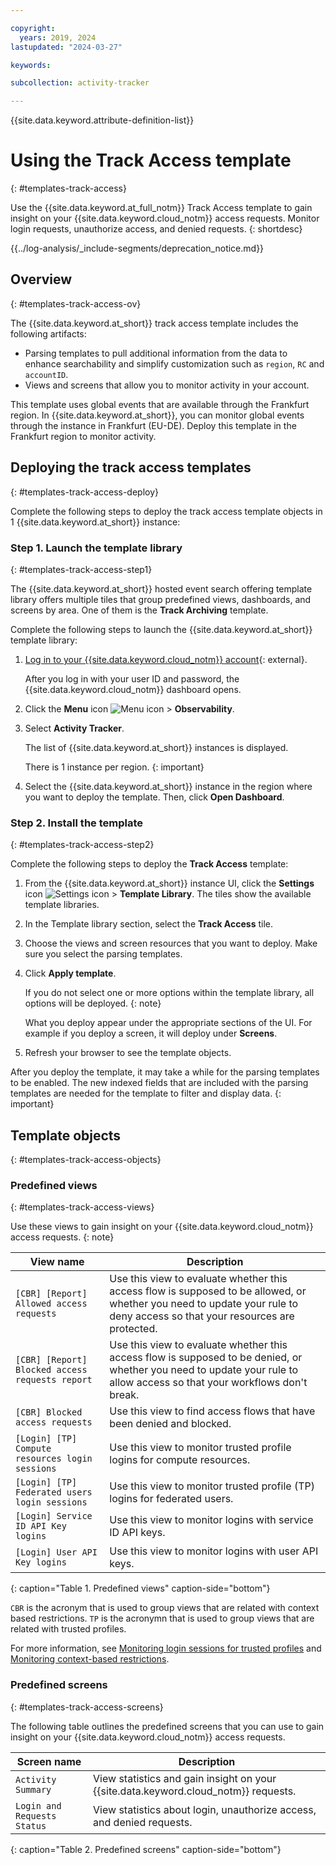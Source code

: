 ```yaml
---

copyright:
  years: 2019, 2024
lastupdated: "2024-03-27"

keywords:

subcollection: activity-tracker

---
```


{{site.data.keyword.attribute-definition-list}}


# Using the Track Access template
{: #templates-track-access}

Use the {{site.data.keyword.at_full_notm}} Track Access template to gain insight on your {{site.data.keyword.cloud_notm}} access requests. Monitor login requests, unauthorize access, and denied requests.
{: shortdesc}

<!-- Common deprecation statement -->
{{../log-analysis/_include-segments/deprecation_notice.md}}

## Overview
{: #templates-track-access-ov}

The {{site.data.keyword.at_short}} track access template includes the following artifacts:
- Parsing templates to pull additional information from the data to enhance searchability and simplify customization such as `region`, `RC` and `accountID`.
- Views and screens that allow you to monitor activity in your account.

This template uses global events that are available through the Frankfurt region. In {{site.data.keyword.at_short}}, you can monitor global events through the instance in Frankfurt (EU-DE). Deploy this template in the Frankfurt region to monitor activity.


## Deploying the track access templates
{: #templates-track-access-deploy}

Complete the following steps to deploy the track access template objects in 1 {{site.data.keyword.at_short}} instance:

### Step 1. Launch the template library
{: #templates-track-access-step1}

The {{site.data.keyword.at_short}} hosted event search offering template library offers multiple tiles that group predefined views, dashboards, and screens by area. One of them is the **Track Archiving** template.

Complete the following steps to launch the {{site.data.keyword.at_short}} template library:

1. [Log in to your {{site.data.keyword.cloud_notm}} account](https://cloud.ibm.com/login){: external}.

	After you log in with your user ID and password, the {{site.data.keyword.cloud_notm}} dashboard opens.

2. Click the **Menu** icon ![Menu icon](../icons/icon_hamburger.svg) &gt; **Observability**.

3. Select **Activity Tracker**.

    The list of {{site.data.keyword.at_short}} instances is displayed.

    There is 1 instance per region.
    {: important}

4. Select the {{site.data.keyword.at_short}} instance in the region where you want to deploy the template. Then, click **Open Dashboard**.

### Step 2. Install the template
{: #templates-track-access-step2}

Complete the following steps to deploy the **Track Access** template:

1. From the {{site.data.keyword.at_short}} instance UI, click the **Settings** icon ![Settings icon](/images/config.png) &gt; **Template Library**.  The tiles show the available template libraries.

2. In the Template library section, select the **Track Access** tile.

3. Choose the views and screen resources that you want to deploy. Make sure you select the parsing templates.

4. Click **Apply template**.

    If you do not select one or more options within the template library, all options will be deployed.
    {: note}

    What you deploy appear under the appropriate sections of the UI.  For example if you deploy a screen, it will deploy under **Screens**.

5. Refresh your browser to see the template objects.


After you deploy the template, it may take a while for the parsing templates to be enabled. The new indexed fields that are included with the parsing templates are needed for the template to filter and display data.
{: important}

## Template objects
{: #templates-track-access-objects}

### Predefined views
{: #templates-track-access-views}

Use these views to gain insight on your {{site.data.keyword.cloud_notm}} access requests.
{: note}


| View name | Description |
|-----------|-------------|
| `[CBR] [Report] Allowed access requests` | Use this view to evaluate whether this access flow is supposed to be allowed, or whether you need to update your rule to deny access so that your resources are protected. |
| `[CBR] [Report] Blocked access requests report` | Use this view to evaluate whether this access flow is supposed to be denied, or whether you need to update your rule to allow access so that your workflows don't break. |
| `[CBR] Blocked access requests` | Use this view to find access flows that have been denied and blocked.|
| `[Login] [TP] Compute resources login sessions`     | Use this view to monitor trusted profile logins for compute resources. |
| `[Login] [TP] Federated users login sessions` | Use this view to monitor trusted profile (TP) logins for federated users. |
| `[Login] Service ID API Key logins` | Use this view to monitor logins with service ID API keys. |
| `[Login] User API Key logins` | Use this view to monitor logins with user API keys. |
{: caption="Table 1. Predefined views" caption-side="bottom"}

`CBR` is the acronym that is used to group views that are related with context based restrictions.
`TP` is the acronymn that is used to group views that are related with trusted profiles.

For more information, see [Monitoring login sessions for trusted profiles](/docs/account?topic=account-trusted-profile-monitor&interface=ui) and [Monitoring context-based restrictions](/docs/account?topic=account-cbr-monitor&interface=ui).


### Predefined screens
{: #templates-track-access-screens}


The following table outlines the predefined screens that you can use to gain insight on your {{site.data.keyword.cloud_notm}} access requests.

| Screen name | Description |
|-------------|-------------|
| `Activity Summary` | View statistics and gain insight on your {{site.data.keyword.cloud_notm}} requests. |
| `Login and Requests Status`  | View statistics about login, unauthorize access, and denied requests. |
{: caption="Table 2. Predefined screens" caption-side="bottom"}
